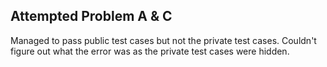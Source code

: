 ## Attempted Problem A & C
Managed to pass public test cases but not the private test cases. Couldn't figure out what the error was as the private test cases were hidden.
